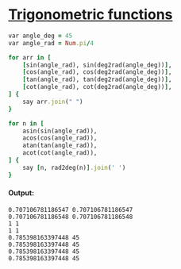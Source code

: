 [1]: http://rosettacode.org/wiki/Trigonometric_functions

# [Trigonometric functions][1]

```ruby
var angle_deg = 45
var angle_rad = Num.pi/4

for arr in [
    [sin(angle_rad), sin(deg2rad(angle_deg))],
    [cos(angle_rad), cos(deg2rad(angle_deg))],
    [tan(angle_rad), tan(deg2rad(angle_deg))],
    [cot(angle_rad), cot(deg2rad(angle_deg))],
] {
    say arr.join(" ")
}

for n in [
    asin(sin(angle_rad)),
    acos(cos(angle_rad)),
    atan(tan(angle_rad)),
    acot(cot(angle_rad)),
] {
    say [n, rad2deg(n)].join(' ')
}
```

#### Output:
```
0.707106781186547 0.707106781186547
0.707106781186548 0.707106781186548
1 1
1 1
0.785398163397448 45
0.785398163397448 45
0.785398163397448 45
0.785398163397448 45
```
